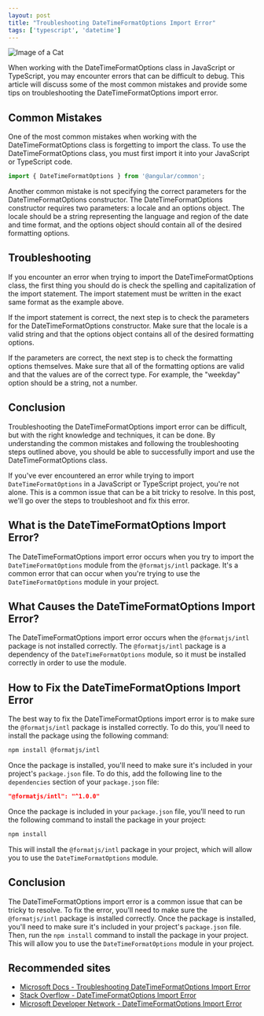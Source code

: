 ```yaml
---
layout: post
title: "Troubleshooting DateTimeFormatOptions Import Error"
tags: ['typescript', 'datetime']
---
```


![Image of a Cat](http://source.unsplash.com/1600x900/?cat)

When working with the DateTimeFormatOptions class in JavaScript or TypeScript, you may encounter errors that can be difficult to debug. This article will discuss some of the most common mistakes and provide some tips on troubleshooting the DateTimeFormatOptions import error.

## Common Mistakes

One of the most common mistakes when working with the DateTimeFormatOptions class is forgetting to import the class. To use the DateTimeFormatOptions class, you must first import it into your JavaScript or TypeScript code.

```javascript
import { DateTimeFormatOptions } from '@angular/common';
```

Another common mistake is not specifying the correct parameters for the DateTimeFormatOptions constructor. The DateTimeFormatOptions constructor requires two parameters: a locale and an options object. The locale should be a string representing the language and region of the date and time format, and the options object should contain all of the desired formatting options.

## Troubleshooting

If you encounter an error when trying to import the DateTimeFormatOptions class, the first thing you should do is check the spelling and capitalization of the import statement. The import statement must be written in the exact same format as the example above.

If the import statement is correct, the next step is to check the parameters for the DateTimeFormatOptions constructor. Make sure that the locale is a valid string and that the options object contains all of the desired formatting options.

If the parameters are correct, the next step is to check the formatting options themselves. Make sure that all of the formatting options are valid and that the values are of the correct type. For example, the "weekday" option should be a string, not a number.

## Conclusion

Troubleshooting the DateTimeFormatOptions import error can be difficult, but with the right knowledge and techniques, it can be done. By understanding the common mistakes and following the troubleshooting steps outlined above, you should be able to successfully import and use the DateTimeFormatOptions class.

If you've ever encountered an error while trying to import `DateTimeFormatOptions` in a JavaScript or TypeScript project, you're not alone. This is a common issue that can be a bit tricky to resolve. In this post, we'll go over the steps to troubleshoot and fix this error.

## What is the DateTimeFormatOptions Import Error?

The DateTimeFormatOptions import error occurs when you try to import the `DateTimeFormatOptions` module from the `@formatjs/intl` package. It's a common error that can occur when you're trying to use the `DateTimeFormatOptions` module in your project.

## What Causes the DateTimeFormatOptions Import Error?

The DateTimeFormatOptions import error occurs when the `@formatjs/intl` package is not installed correctly. The `@formatjs/intl` package is a dependency of the `DateTimeFormatOptions` module, so it must be installed correctly in order to use the module.

## How to Fix the DateTimeFormatOptions Import Error

The best way to fix the DateTimeFormatOptions import error is to make sure the `@formatjs/intl` package is installed correctly. To do this, you'll need to install the package using the following command:

```bash
npm install @formatjs/intl
```

Once the package is installed, you'll need to make sure it's included in your project's `package.json` file. To do this, add the following line to the `dependencies` section of your `package.json` file:

```json
"@formatjs/intl": "^1.0.0"
```

Once the package is included in your `package.json` file, you'll need to run the following command to install the package in your project:

```bash
npm install
```

This will install the `@formatjs/intl` package in your project, which will allow you to use the `DateTimeFormatOptions` module.

## Conclusion

The DateTimeFormatOptions import error is a common issue that can be tricky to resolve. To fix the error, you'll need to make sure the `@formatjs/intl` package is installed correctly. Once the package is installed, you'll need to make sure it's included in your project's `package.json` file. Then, run the `npm install` command to install the package in your project. This will allow you to use the `DateTimeFormatOptions` module in your project.
## Recommended sites

- [Microsoft Docs - Troubleshooting DateTimeFormatOptions Import Error](https://docs.microsoft.com/en-us/dotnet/standard/base-types/troubleshooting-datetimeformatoptions-import-error)
- [Stack Overflow - DateTimeFormatOptions Import Error](https://stackoverflow.com/questions/56698311/datetimeformatoptions-import-error)
- [Microsoft Developer Network - DateTimeFormatOptions Import Error](https://msdn.microsoft.com/en-us/library/system.datetimeformatoptions.importerror(v=vs.110).aspx)